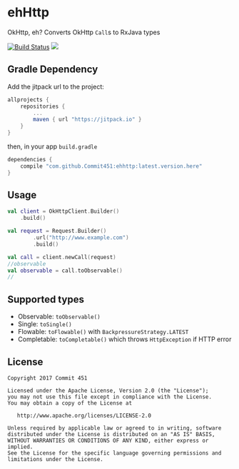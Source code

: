 # ehHttp
OkHttp, eh? Converts OkHttp `Call`s to RxJava types

[![Build Status](https://travis-ci.org/Commit451/ehhttp.svg?branch=master)](https://travis-ci.org/Commit451/ehhttp) [![](https://jitpack.io/v/Commit451/ehhttp.svg)](https://jitpack.io/#Commit451/ehhttp)

## Gradle Dependency
Add the jitpack url to the project:
```groovy
allprojects {
    repositories {
        ...
        maven { url "https://jitpack.io" }
    }
}
```
then, in your app `build.gradle`
```groovy
dependencies {
    compile "com.github.Commit451:ehhttp:latest.version.here"
}
```

## Usage
```kotlin
val client = OkHttpClient.Builder()
    .build()

val request = Request.Builder()
        .url("http://www.example.com")
        .build()

val call = client.newCall(request)
//observable
val observable = call.toObservable()
//
```

## Supported types
- Observable: `toObservable()`
- Single: `toSingle()`
- Flowable: `toFlowable()` with `BackpressureStrategy.LATEST`
- Completable: `toCompletable()` which throws `HttpException` if HTTP error

License
--------

    Copyright 2017 Commit 451

    Licensed under the Apache License, Version 2.0 (the "License");
    you may not use this file except in compliance with the License.
    You may obtain a copy of the License at

       http://www.apache.org/licenses/LICENSE-2.0

    Unless required by applicable law or agreed to in writing, software
    distributed under the License is distributed on an "AS IS" BASIS,
    WITHOUT WARRANTIES OR CONDITIONS OF ANY KIND, either express or implied.
    See the License for the specific language governing permissions and
    limitations under the License.